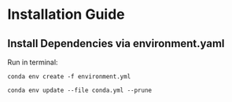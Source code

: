# Installation Guide

## Install Dependencies via environment.yaml

Run in terminal:
```
conda env create -f environment.yml

conda env update --file conda.yml --prune
```